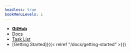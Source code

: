 ```yaml
---
headless: true
bookMenuLevels: 1
---
```


 - [**GitHub**](https://github.com/armadanet)
 - [Docs](https://z.umn.edu/armada)
 - [Task List](https://z.umn.edu/armada-task)
 - [Getting Started]({{< relref "/docs/getting-started" >}})
